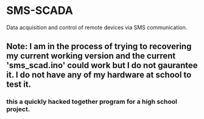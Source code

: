 # SMS-SCADA
Data acquisition and control of remote devices via SMS communication. 
## Note: I am in the process of trying to recovering my current working version and the current 'sms_scad.ino' could work but I do not gaurantee it. I do not have any of my hardware at school to test it.

### this a quickly hacked together program for a high school project. 

